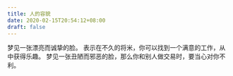 ```yaml
---
title: 人的容貌
date: 2020-02-15T20:54:12+08:00
draft: false
---
```


梦见一张漂亮而诚挚的脸。
表示在不久的将米，你可以找到一个满意的工作，从中获得乐趣。
梦见一张丑陋而邪恶的脸，那么你和别人做交易时，要当心对你不利。
